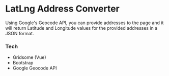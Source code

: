 # LatLng Address Converter

Using Google's Geocode API, you can provide addresses to the page and it will return Latitude and Longitude values for the provided addresses in a JSON format.

### Tech

- Gridsome (Vue)
- Bootstrap
- Google Geocode API
